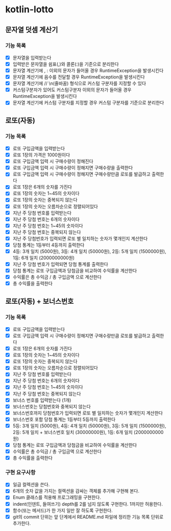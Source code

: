 # kotlin-lotto

## 문자열 덧셈 계산기 
### 기능 목록
- [x] 문자열을 입력받는다
- [x] 입력받은 문자열을 쉼표(,)와 콜론(:)을 기준으로 분리한다
- [x] 문자열 계산기에 , : 이외의 문자가 들어올 경우 RuntimeException을 발생시킨다
- [x] 문자열 계산기에 음수를 전달할 경우 RuntimeException을 발생시킨다
- [x] 문자열 계산기에 // \n(줄바꿈) 형식으로 커스텀 구분자를 지정할 수 있다
- [x] 커스텀구분자가 있어도 커스텀구분자 이외의 문자가 들어올 경우 RuntimeException을 발생시킨다
- [x] 문자열 계산기에 커스텀 구분자를 지정할 경우 커스텀 구분자를 기준으로 분리한다

## 로또(자동)
### 기능 목록
- [x] 로또 구입금액을 입력받는다
- [x] 로또 1장의 가격은 1000원이다
- [x] 로또 구입금액 입력 시 구매수량이 정해진다
- [x] 로또 구입금액 입력 시 구매수량이 정해지면 구매수량을 출력한다
- [x] 로또 구입금액 입력 시 구매수량이 정해지면 구매수량만큼 로또를 발급하고 출력한다
- [x] 로또 1장은 6개의 숫자를 가진다
- [x] 로또 1장의 숫자는 1~45의 숫자이다
- [x] 로또 1장의 숫자는 중복되지 않는다
- [x] 로또 1장의 숫자는 오름차순으로 정렬되어있다
- [x] 지난 주 당첨 번호를 입력받는다
- [x] 지난 주 당첨 번호는 6개의 숫자이다
- [x] 지난 주 당첨 번호는 1~45의 숫자이다
- [x] 지난 주 당첨 번호는 중복되지 않는다
- [x] 지난 주 당첨번호가 입력되면 로또 별 일치하는 숫자가 몇개인지 계산한다
- [x] 당첨 통계는 1등부터 4등까지 출력한다
- [x] 4등: 3개 일치 (5000원), 3등: 4개 일치 (50000원), 2등: 5개 일치 (1500000원), 1등: 6개 일치 (2000000000원)
- [x] 지난 주 당첨 번호가 입력되면 당첨 통계를 출력한다
- [x] 당첨 통계는 로또 구입금액과 당첨금을 비교하여 수익률을 계산한다
- [x] 수익률은 총 수익금 / 총 구입금액 으로 계산한다
- [x] 총 수익률을 출력한다

## 로또(자동) + 보너스번호
### 기능 목록
- [x] 로또 구입금액을 입력받는다
- [x] 로또 구입금액 입력 시 구매수량이 정해지면 구매수량만큼 로또를 발급하고 출력한다
- [x] 로또 1장은 6개의 숫자를 가진다
- [x] 로또 1장의 숫자는 1~45의 숫자이다
- [x] 로또 1장의 숫자는 중복되지 않는다
- [x] 로또 1장의 숫자는 오름차순으로 정렬되어있다
- [x] 지난 주 당첨 번호를 입력받는다
- [x] 지난 주 당첨 번호는 6개의 숫자이다
- [x] 지난 주 당첨 번호는 1~45의 숫자이다
- [x] 지난 주 당첨 번호는 중복되지 않는다
- [x] 보너스 번호를 입력받는다 (1개)
- [x] 보너스번호는 당첨번호와 중복되지 않는다
- [x] 보너스번호까지 당첨번호가 입력되면 로또 별 일치하는 숫자가 몇개인지 계산한다
- [x] 보너스번호 포함 당첨 통계는 1등부터 5등까지 출력한다
- [x] 5등: 3개 일치 (5000원), 4등: 4개 일치 (50000원), 3등: 5개 일치 (1500000원), 2등: 5개 일치 + 보너스번호 일치 (30000000원), 1등: 6개 일치 (2000000000원)
- [x] 당첨 통계는 로또 구입금액과 당첨금을 비교하여 수익률을 계산한다
- [x] 수익률은 총 수익금 / 총 구입금액 으로 계산한다
- [x] 총 수익률을 출력한다

### 구현 요구사항
- [x] 일급 컬렉션을 쓴다.
- [x] 6개의 숫자 값을 가지는 컬렉션을 감싸는 객체를 추가해 구현해 본다.
- [x] Enum 클래스를 적용해 프로그래밍을 구현한다.
- [x] indent(인덴트, 들여쓰기) depth를 2를 넘지 않도록 구현한다. 1까지만 허용한다.
- [x] 함수(또는 메서드)가 한 가지 일만 잘 하도록 구현한다.
- [x] git의 commit 단위는 앞 단계에서 README.md 파일에 정리한 기능 목록 단위로 추가한다.
